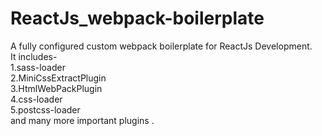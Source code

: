# ReactJs_webpack-boilerplate
A fully configured custom webpack boilerplate for ReactJs Development.
<br/>
It includes-
<br/>
1.sass-loader
<br/>
2.MiniCssExtractPlugin
<br/>
3.HtmlWebPackPlugin
<br/>
4.css-loader
<br/>
5.postcss-loader
<br/>
and many more important plugins .
